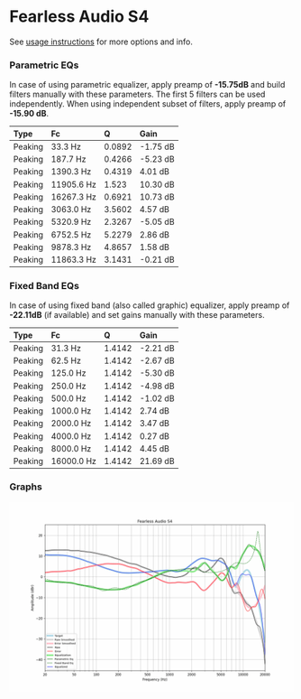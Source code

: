 # Fearless Audio S4
See [usage instructions](https://github.com/jaakkopasanen/AutoEq#usage) for more options and info.

### Parametric EQs
In case of using parametric equalizer, apply preamp of **-15.75dB** and build filters manually
with these parameters. The first 5 filters can be used independently.
When using independent subset of filters, apply preamp of **-15.90 dB**.

| Type    | Fc         |      Q | Gain     |
|:--------|:-----------|:-------|:---------|
| Peaking | 33.3 Hz    | 0.0892 | -1.75 dB |
| Peaking | 187.7 Hz   | 0.4266 | -5.23 dB |
| Peaking | 1390.3 Hz  | 0.4319 | 4.01 dB  |
| Peaking | 11905.6 Hz | 1.523  | 10.30 dB |
| Peaking | 16267.3 Hz | 0.6921 | 10.73 dB |
| Peaking | 3063.0 Hz  | 3.5602 | 4.57 dB  |
| Peaking | 5320.9 Hz  | 2.3267 | -5.05 dB |
| Peaking | 6752.5 Hz  | 5.2279 | 2.86 dB  |
| Peaking | 9878.3 Hz  | 4.8657 | 1.58 dB  |
| Peaking | 11863.3 Hz | 3.1431 | -0.21 dB |

### Fixed Band EQs
In case of using fixed band (also called graphic) equalizer, apply preamp of **-22.11dB**
(if available) and set gains manually with these parameters.

| Type    | Fc         |      Q | Gain     |
|:--------|:-----------|:-------|:---------|
| Peaking | 31.3 Hz    | 1.4142 | -2.21 dB |
| Peaking | 62.5 Hz    | 1.4142 | -2.67 dB |
| Peaking | 125.0 Hz   | 1.4142 | -5.30 dB |
| Peaking | 250.0 Hz   | 1.4142 | -4.98 dB |
| Peaking | 500.0 Hz   | 1.4142 | -1.02 dB |
| Peaking | 1000.0 Hz  | 1.4142 | 2.74 dB  |
| Peaking | 2000.0 Hz  | 1.4142 | 3.47 dB  |
| Peaking | 4000.0 Hz  | 1.4142 | 0.27 dB  |
| Peaking | 8000.0 Hz  | 1.4142 | 4.45 dB  |
| Peaking | 16000.0 Hz | 1.4142 | 21.69 dB |

### Graphs
![](./Fearless%20Audio%20S4.png)